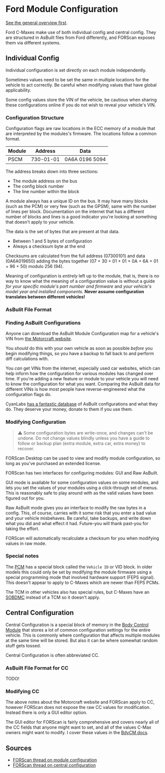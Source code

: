 # Ford Module Configuration

[See the general overview first](./ford_module_overview.md).

Ford C-Maxes make use of both individual config and central config. They are structured in AsBuilt files from Ford differently, and FORScan exposes them via different systems.

## Individual Config

Individual configuration is set directly on each module independently.

Sometimes values need to be set the same in multiple locations for the vehicle to act correctly. Be careful when modifying values that have global applicability.

Some config values store the VIN of the vehicle, be cautious when sharing these configurations online if you do not wish to reveal your vehicle's VIN.

### Configuration Structure

Configuration flags are raw locations in the ECC memory of a module that are interpreted by the modules's firmware. The locations follow a common format.

| Module | Address   | Data           |
| ------ | --------- | -------------- |
| PSCM   | 730-01-01 | 0A6A 0196 5094 |

The address breaks down into three sections:

* The module address on the bus
* The config block number
* The line number within the block

A module always has a unique ID on the bus. It may have many blocks (such as the PCM) or very few (such as the GPSM), same with the number of lines per block. Documentation on the internet that has a different number of blocks and lines is a good indicator you're looking at something that doesn't apply to your vehicle.

The data is the set of bytes that are present at that data.

* Between 1 and 5 bytes of configuration
* Always a checksum byte at the end

Checksums are calculated from the full address (07300101) and data (0A6A019650) adding the bytes together (07 + 30 + 01 + 01 + 0A + 6A + 01 + 96 + 50) modulo 256 (94).

Meaning of configuration is _entirely_ left up to the module, that is, there is _no_ way to know what the meaning of a configuration value is without a guide _for your specific module's part number and firmware_ and _your vehicle's model year and installed components_. **Never assume configuration translates between different vehicles!**

### AsBulit File Format

### Finding AsBuilt Configurations

Anyone can download the AsBuilt Module Configuration map for a vehicle's VIN from [the Motorcraft website](https://www.motorcraftservice.com/AsBuilt).

You _should_ do this with your own vehicle as soon as possible _before_ you begin modifying things, so you have a backup to fall back to and perform diff calculations with.

You _can_ get VINs from the internet, especially used car websites, which can help inform how the configuration for various modules has changed over time. If you're adding a new feature or module to your vehicle you will need to know the configuration for what you want. Comparing the AsBuilt data for different VINs is how most people have reverse-engineered what the configuration flags do.

CyanLabs [has a fantastic database](https://cyanlabs.net/asbuilt-db/) of AsBuilt configurations and what they do. They deserve your money, donate to them if you use them.

### Modifying Configuration

> ⚠️ Some configuration bytes are write-once, and changes can't be undone. Do not change values blindly unless you have a guide to follow or backup plan (extra module, extra car, extra money) to recover.

FORScan Desktop can be used to view and modify module configuration, so long as you've purchased an extended license.

FORScan has two interfaces for configuring modules: GUI and Raw AsBuilt.

GUI mode is available for some configuration values on some modules, and lets you set the values of your modules using a click-through set of menus. This is reasonably safe to play around with as the valid values have been figured out for you.

Raw AsBuilt mode gives you an interface to modify the raw bytes in a config. This, of course, carries with it some risk that you enter a bad value and your vehicle misbehaves. Be careful, take backups, and write down what you did and what effect it had. Future-you will thank past-you for taking the effort.

FORScan will automatically recalculate a checksum for you when modifying values in raw mode.

### Special notes

The [PCM](./PCM.md) has a special block called the `Vehicle ID` or VID block. In older models this could only be set by modifying the module firmware using a special programming mode that involved hardware support (FEPS signal). This doesn't appear to apply to C-Maxes which are newer than FEPS PCMs.

The TCM in other vehicles also has special rules, but C-Maxes have an [SOBDMC](./SOBDMC.md) instead of a TCM so it doesn't apply.

## Central Configuration

Central Configuration is a special block of memory in the [Body Control Module](./BdyCM.md) that stores a lot of common configuration settings for the entire vehicle. This is commonly where configuration that affects multiple modules at the same time will be stored. But also it can be where somewhat random stuff gets tossed.

Central Configuration is often abbreviated CC.

### AsBuilt File Format for CC

TODO!

### Modifying CC

The above notes about the Motorcraft website and FORScan apply to CC, however FORScan does not expose the raw CC values for modification. Instead there is only a GUI editor option.

The GUI editor for FORScan is fairly comprehensive and covers nearly all of the CC fields that anyone might want to set, and all of the values C-Max owners might want to modify. I cover these values in the [BdyCM docs](./BdyCM.md).

## Sources

* [FORScan thread on module configuration](https://forscan.org/forum/viewtopic.php?t=17208)
* [FORScan thread on central configuration](https://forscan.org/forum/viewtopic.php?f=16&t=1932)
